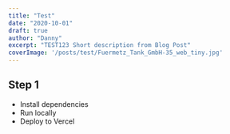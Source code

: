 ```yaml
---
title: "Test"
date: "2020-10-01"
draft: true
author: "Danny"
excerpt: "TEST123 Short description from Blog Post"
coverImage: '/posts/test/Fuermetz_Tank_GmbH-35_web_tiny.jpg'
---
```


## Step 1

- Install dependencies
- Run locally
- Deploy to Vercel